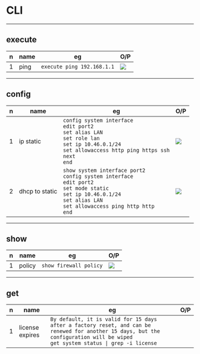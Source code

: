 # CLI

---

## execute
|n|name|eg|O/P|
|-|----|--|---|
|1|ping|`execute ping 192.168.1.1`|<img src="https://i.imgur.com/EreUhLZ.png">|

---

## config
|n|name|eg|O/P|
|-|----|--|---|
|1|ip static|`config system interface`<br/>`edit port2`<br/>`set alias LAN`<br/>`set role lan`<br/>`set ip 10.46.0.1/24`<br/>`set allowaccess http ping https ssh`<br/>`next`<br/>`end`|<img src="https://i.imgur.com/5NJyjXq.png">|
|2|dhcp to static|`show system interface port2`<br/>`config system interface`<br/>`edit port2`<br/>`set mode static`<br/>`set ip 10.46.0.1/24`<br/>`set alias LAN`<br/>`set allowaccess ping http http`<br/>`end`|<img src="https://i.imgur.com/IT6ON6p.png">|

---

## show
|n|name|eg|O/P|
|-|----|--|---|
|1|policy|`show firewall policy`|<img src="https://i.imgur.com/DA0BQrL.png">|

---

## get
|n|name|eg|O/P|
|-|----|--|---|
|1|license expires|`By default, it is valid for 15 days after a factory reset, and can be renewed for another 15 days, but the configuration will be wiped`<br/>`get system status \| grep -i license`||
